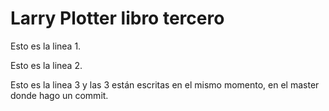 # Larry Plotter libro tercero

Esto es la linea 1.

Esto es la linea 2.

Esto es la linea 3 y las 3 están escritas en el mismo momento, en el master donde hago un commit.

